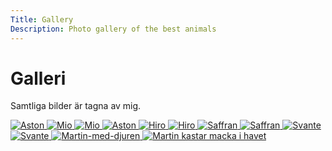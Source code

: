 ```yaml
---
Title: Gallery
Description: Photo gallery of the best animals
---
```


Galleri
==========================

Samtliga bilder är tagna av mig.

<div class="gallery">
<a href="%base_url%/image/grid/_DSC0634.jpg">
<picture>
    <source media="(min-width: 768px)" srcset="%base_url%/image/grid/_DSC0634.jpg?crop-to-fit&area=20,0,15,0&q=30">
    <img src="%base_url%/image/grid/_DSC0634.jpg?w=767&crop-to-fit&area=20,0,15,0" alt="Aston">
</picture>
</a>

<a href="%base_url%/image/grid/_DSC1844.jpg">
<picture>
    <source media="(min-width: 768px)" srcset="%base_url%/image/grid/_DSC1844.jpg?crop-to-fit&area=0,20,0,10&q=30">
    <img src="%base_url%/image/grid/_DSC1844.jpg?w=767&crop-to-fit&area=0,20,0,10" alt="Mio">
</picture>
</a>

<a href="%base_url%/image/grid/_DSC6440_.jpg">
<picture>
    <source media="(min-width: 768px)" srcset="%base_url%/image/grid/_DSC6440_.jpg?crop-to-fit&area=20,0,15,0&q=30">
    <img src="%base_url%/image/grid/_DSC6440_.jpg?w=767&crop-to-fit&area=20,0,15,0" alt="Mio">
</picture>
</a>

<a href="%base_url%/image/grid/_DSC6940_i.jpg">
<picture>
    <source media="(min-width: 768px)" srcset="%base_url%/image/grid/_DSC6940_i.jpg?crop-to-fit&area=20,0,0,0">
    <img src="%base_url%/image/grid/_DSC6940_i.jpg?w=767&crop-to-fit&area=20,0,0,0" alt="Aston">
</picture>
</a>

<a href="%base_url%/image/grid/DSC_3659.jpg">
<picture>
    <source media="(min-width: 768px)" srcset="%base_url%/image/grid/DSC_3659.jpg?crop-to-fit&area=20,0,15,0&q=30">
    <img src="%base_url%/image/grid/DSC_3659.jpg?w=767&crop-to-fit&area=20,0,15,0" alt="Hiro">
</picture>
</a>

<a href="%base_url%/image/grid/DSC_3722.jpg">
<picture>
    <source media="(min-width: 768px)" srcset="%base_url%/image/grid/DSC_3722.jpg?crop-to-fit&area=20,0,15,0&q=30">
    <img src="%base_url%/image/grid/DSC_3722.jpg?w=767&crop-to-fit&area=20,0,15,0" alt="Hiro">
</picture>
</a>

<a href="%base_url%/image/grid/DSC_3970_.jpg">
<picture>
    <source media="(min-width: 768px)" srcset="%base_url%/image/grid/DSC_3970_.jpg?crop-to-fit&area=20,0,15,0&q=30">
    <img src="%base_url%/image/grid/DSC_3970_.jpg?w=767&crop-to-fit&area=20,0,15,0" alt="Saffran">
</picture>
</a>

<a href="%base_url%/image/grid/DSC_4239.jpg">
<picture>
    <source media="(min-width: 768px)" srcset="%base_url%/image/grid/DSC_4239.jpg?crop-to-fit&area=20,0,15,0&q=30">
    <img src="%base_url%/image/grid/DSC_4239.jpg?w=767&crop-to-fit&area=20,0,15,0" alt="Saffran">
</picture>
</a>

<a href="%base_url%/image/grid/DSC_4656.jpg">
<picture>
    <source media="(min-width: 768px)" srcset="%base_url%/image/grid/DSC_4656.jpg?crop-to-fit&area=10,0,20,0&q=30">
    <img src="%base_url%/image/grid/DSC_4656.jpg?w=767&crop-to-fit&area=10,0,20,0" alt="Svante">
</picture>
</a>

<a href="%base_url%/image/grid/DSC_4669.jpg">
<picture>
    <source media="(min-width: 768px)" srcset="%base_url%/image/grid/DSC_4669.jpg?crop-to-fit&area=10,0,20,0&q=30">
    <img src="%base_url%/image/grid/DSC_4669.jpg?w=767&crop-to-fit&area=10,0,20,0" alt="Svante">
</picture>
</a>

<a href="%base_url%/image/grid/Foto1.jpg">
<picture>
    <source media="(min-width: 768px)" srcset="%base_url%/image/grid/Foto1.jpg?crop-to-fit&area=10,0,12,0&q=30">
    <img src="%base_url%/image/grid/Foto1.jpg?w=767&crop-to-fit&area=10,0,12,0" alt="Martin-med-djuren">
</picture>
</a>

<a href="%base_url%/image/grid/DSC_4078.jpg">
<picture>
    <source media="(min-width: 768px)" srcset="%base_url%/image/grid/DSC_4078.jpg?crop-to-fit&area=0,20,0,15&q=30">
    <img src="%base_url%/image/grid/DSC_4078.jpg?w=767&crop-to-fit&area=0,20,0,15" alt="Martin kastar macka i havet">
</picture>
</a>
</div>